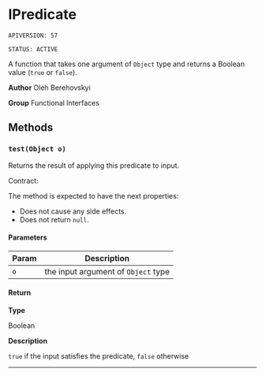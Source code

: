 # IPredicate

`APIVERSION: 57`

`STATUS: ACTIVE`

A function that takes one argument of `Object` type and returns a Boolean value (`true` or `false`).


**Author** Oleh Berehovskyi


**Group** Functional Interfaces

## Methods
### `test(Object o)`

Returns the result of applying this predicate to input. <p>Contract:</p> The method is expected to have the next properties: <ul>     <li>Does not cause any side effects.</li>     <li>Does not return `null`.</li> </ul>

#### Parameters
|Param|Description|
|---|---|
|`o`|the input argument of `Object` type|

#### Return

**Type**

Boolean

**Description**

`true` if the input satisfies the predicate, `false` otherwise

---
